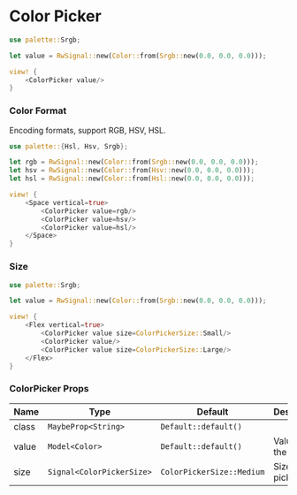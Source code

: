 # Color Picker

```rust demo
use palette::Srgb;

let value = RwSignal::new(Color::from(Srgb::new(0.0, 0.0, 0.0)));

view! {
    <ColorPicker value/>
}
```

### Color Format

Encoding formats, support RGB, HSV, HSL.

```rust demo
use palette::{Hsl, Hsv, Srgb};

let rgb = RwSignal::new(Color::from(Srgb::new(0.0, 0.0, 0.0)));
let hsv = RwSignal::new(Color::from(Hsv::new(0.0, 0.0, 0.0)));
let hsl = RwSignal::new(Color::from(Hsl::new(0.0, 0.0, 0.0)));

view! {
    <Space vertical=true>
        <ColorPicker value=rgb/>
        <ColorPicker value=hsv/>
        <ColorPicker value=hsl/>
    </Space>
}
```

### Size

```rust demo
use palette::Srgb;

let value = RwSignal::new(Color::from(Srgb::new(0.0, 0.0, 0.0)));

view! {
    <Flex vertical=true>
        <ColorPicker value size=ColorPickerSize::Small/>
        <ColorPicker value/>
        <ColorPicker value size=ColorPickerSize::Large/>
    </Flex>
}
```

### ColorPicker Props

| Name  | Type                      | Default                   | Desciption           |
| ----- | ------------------------- | ------------------------- | -------------------- |
| class | `MaybeProp<String>`       | `Default::default()`      |                      |
| value | `Model<Color>`            | `Default::default()`      | Value of the picker. |
| size  | `Signal<ColorPickerSize>` | `ColorPickerSize::Medium` | Size of the picker.  |

